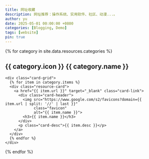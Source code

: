 ```yaml
---
title: 网址收藏
description: 网址推荐：操作系统、实用软件、社区、动漫...。
author: yu
date: 2025-05-01 00:00:00 +0800
categories: [Blogging, Demo]
tags: [website]
pin: true
---
```



<div class="resource-container">
  {% for category in site.data.resources.categories %}
  <section class="category-section">
    <h2 class="category-title">
      <span class="category-icon">{{ category.icon }}</span>
      {{ category.name }}
    </h2>

    <div class="card-grid">
      {% for item in category.items %}
      <div class="resource-card">
        <a href="{{ item.url }}" target="_blank" class="card-link">
          <div class="card-header">
            <img src="https://www.google.com/s2/favicons?domain={{ item.url | split: '//' | last }}"
                 class="favicon"
                 alt="{{ item.name }}">
            <h3>{{ item.name }}</h3>
          </div>
          <p class="card-desc">{{ item.desc }}</p>
        </a>
      </div>
      {% endfor %}
    </div>
  </section>
  {% endfor %}
</div>
